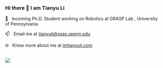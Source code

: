 ### Hi there 👋 I am Tianyu Li

<!--
**tonylitianyu/tonylitianyu** is a ✨ _special_ ✨ repository because its `README.md` (this file) appears on your GitHub profile.

Here are some ideas to get you started:

- 🔭 I’m currently working on ...
- 🌱 I’m currently learning ...
- 👯 I’m looking to collaborate on ...
- 🤔 I’m looking for help with ...
- 💬 Ask me about ...
- 📫 How to reach me: ...
- 😄 Pronouns: ...
- ⚡ Fun fact: ...
-->



💼&nbsp;&nbsp;&nbsp;Incoming Ph.D. Student working on Robotics at GRASP Lab , University of Pennsylvania</a>

<!-- 🌱&nbsp;&nbsp;&nbsp;Interested in **Motion Planning**, **Control Theory**, and **Machine Learning** in **Robotics** -->

📫&nbsp;&nbsp;&nbsp;Email me at tianyuli@seas.upenn.edu

🌐&nbsp;&nbsp;&nbsp;Know more about me at <a href="http://imtianyuli.com" target="_blank">imtianyuli.com</a>

<br> 

<img src="https://github-readme-stats.vercel.app/api?username=tonylitianyu&count_private=true&show_icons=true&theme=dracula">


